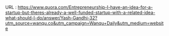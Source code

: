     
    
  URL : https://www.quora.com/Entrepreneurship-I-have-an-idea-for-a-startup-but-theres-already-a-well-funded-startup-with-a-related-idea-what-should-I-do/answer/Yash-Gandhi-32?utm_source=wanqu.co&utm_campaign=Wanqu+Daily&utm_medium=website